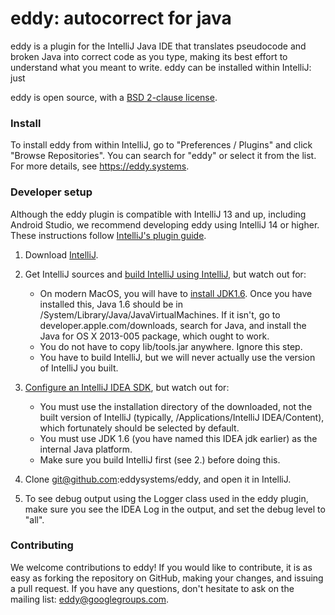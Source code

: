 eddy: autocorrect for java
==========================

eddy is a plugin for the IntelliJ Java IDE that translates pseudocode and broken Java
into correct code as you type, making its best effort to understand what you meant to
write.  eddy can be installed within IntelliJ: just 

eddy is open source, with a [BSD 2-clause license](https://github.com/eddysystems/eddy/blob/master/LICENSE).

### Install

To install eddy from within IntelliJ, go to "Preferences / Plugins" and click
"Browse Repositories". You can search for "eddy" or select it from the list.
For more details, see https://eddy.systems.

### Developer setup

Although the eddy plugin is compatible with IntelliJ 13 and up, including Android Studio,
we recommend developing eddy using IntelliJ 14 or higher.  These instructions follow
[IntelliJ's plugin guide](http://confluence.jetbrains.com/display/IDEADEV/Getting+Started+with+Plugin+Development#GettingStartedwithPluginDevelopment-anchor2).

1. Download [IntelliJ](https://www.jetbrains.com/idea/download).

2. Get IntelliJ sources and
   [build IntelliJ using IntelliJ](http://www.jetbrains.org/pages/viewpage.action?pageId=983225),
   but watch out for:

   * On modern MacOS, you will have to [install JDK1.6](http://support.apple.com/kb/DL1572).
     Once you have installed this, Java 1.6 should be in /System/Library/Java/JavaVirtualMachines.
     If it isn't, go to developer.apple.com/downloads, search for Java, and install the Java for
     OS X 2013-005 package, which ought to work.
   * You do not have to copy lib/tools.jar anywhere. Ignore this step.
   * You have to build IntelliJ, but we will never actually use the version of IntelliJ you built.

3. [Configure an IntelliJ IDEA SDK](http://www.jetbrains.org/pages/viewpage.action?pageId=983225),
   but watch out for:

   * You must use the installation directory of the downloaded, not the built version of IntelliJ
     (typically, /Applications/IntelliJ IDEA/Content), which fortunately should be selected by default.
   * You must use JDK 1.6 (you have named this IDEA jdk earlier) as the internal Java platform.
   * Make sure you build IntelliJ first (see 2.) before doing this.

4. Clone git@github.com:eddysystems/eddy, and open it in IntelliJ.

5. To see debug output using the Logger class used in the eddy plugin, make sure you see the IDEA
   Log in the output, and set the debug level to "all".

### Contributing

We welcome contributions to eddy!  If you would like to contribute, it is as easy as forking the
repository on GitHub, making your changes, and issuing a pull request.  If you have any questions,
don't hesitate to ask on the mailing list:
[eddy@googlegroups.com](https://groups.google.com/forum/#!forum/eddy).
